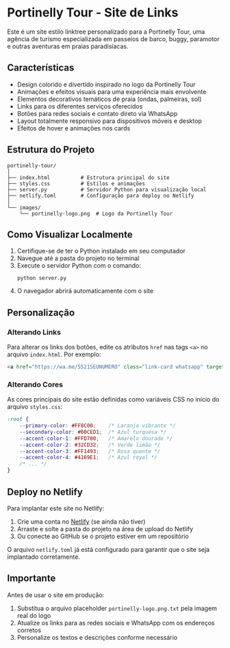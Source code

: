 # Portinelly Tour - Site de Links

Este é um site estilo linktree personalizado para a Portinelly Tour, uma agência de turismo especializada em passeios de barco, buggy, paramotor e outras aventuras em praias paradisíacas.

## Características

- Design colorido e divertido inspirado no logo da Portinelly Tour
- Animações e efeitos visuais para uma experiência mais envolvente
- Elementos decorativos temáticos de praia (ondas, palmeiras, sol)
- Links para os diferentes serviços oferecidos
- Botões para redes sociais e contato direto via WhatsApp
- Layout totalmente responsivo para dispositivos móveis e desktop
- Efeitos de hover e animações nos cards

## Estrutura do Projeto

```
portinelly-tour/
│
├── index.html          # Estrutura principal do site
├── styles.css          # Estilos e animações
├── server.py           # Servidor Python para visualização local
├── netlify.toml        # Configuração para deploy no Netlify
│
└── images/
    └── portinelly-logo.png  # Logo da Portinelly Tour
```

## Como Visualizar Localmente

1. Certifique-se de ter o Python instalado em seu computador
2. Navegue até a pasta do projeto no terminal
3. Execute o servidor Python com o comando:
   ```
   python server.py
   ```
4. O navegador abrirá automaticamente com o site

## Personalização

### Alterando Links

Para alterar os links dos botões, edite os atributos `href` nas tags `<a>` no arquivo `index.html`. Por exemplo:

```html
<a href="https://wa.me/5521SEUNUMERO" class="link-card whatsapp" target="_blank">
```

### Alterando Cores

As cores principais do site estão definidas como variáveis CSS no início do arquivo `styles.css`:

```css
:root {
    --primary-color: #FF8C00;    /* Laranja vibrante */
    --secondary-color: #00CED1;  /* Azul turquesa */
    --accent-color-1: #FFD700;   /* Amarelo dourado */
    --accent-color-2: #32CD32;   /* Verde limão */
    --accent-color-3: #FF1493;   /* Rosa quente */
    --accent-color-4: #4169E1;   /* Azul royal */
    /* ... */
}
```

## Deploy no Netlify

Para implantar este site no Netlify:

1. Crie uma conta no [Netlify](https://www.netlify.com/) (se ainda não tiver)
2. Arraste e solte a pasta do projeto na área de upload do Netlify
3. Ou conecte ao GitHub se o projeto estiver em um repositório

O arquivo `netlify.toml` já está configurado para garantir que o site seja implantado corretamente.

## Importante

Antes de usar o site em produção:

1. Substitua o arquivo placeholder `portinelly-logo.png.txt` pela imagem real do logo
2. Atualize os links para as redes sociais e WhatsApp com os endereços corretos
3. Personalize os textos e descrições conforme necessário
